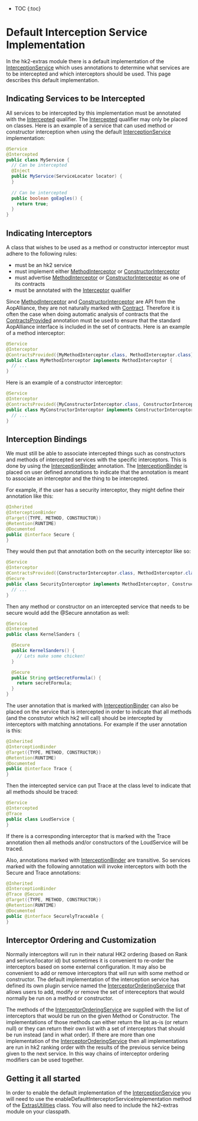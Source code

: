 [//]: # " "
[//]: # " Copyright (c) 2013, 2021 Oracle and/or its affiliates. All rights reserved. "
[//]: # " "
[//]: # " This program and the accompanying materials are made available under the "
[//]: # " terms of the Eclipse Public License v. 2.0, which is available at "
[//]: # " http://www.eclipse.org/legal/epl-2.0. "
[//]: # " "
[//]: # " This Source Code may also be made available under the following Secondary "
[//]: # " Licenses when the conditions for such availability set forth in the "
[//]: # " Eclipse Public License v. 2.0 are satisfied: GNU General Public License, "
[//]: # " version 2 with the GNU Classpath Exception, which is available at "
[//]: # " https://www.gnu.org/software/classpath/license.html. "
[//]: # " "
[//]: # " SPDX-License-Identifier: EPL-2.0 OR GPL-2.0 WITH Classpath-exception-2.0 "
[//]: # " "

* TOC
{:toc}

# Default Interception Service Implementation

In the hk2-extras module there is a default implementation of the [InterceptionService][interceptionservice] which
uses annotations to determine what services are to be intercepted and which interceptors should
be used.  This page describes this default implementation.

## Indicating Services to be Intercepted

All services to be intercepted by this implementation must be annotated with the
[Intercepted][intercepted] qualifier.  The [Intercepted][intercepted] qualifier may
only be placed on classes.  Here is an example of a service that can used method or
constructor interception when using the default [InterceptionService][interceptionservice]
implementation:

```java
@Service
@Intercepted
public class MyService {
  // Can be intercepted
  @Inject
  public MyService(ServiceLocator locator) {
  }
  
  // Can be intercepted
  public boolean goEagles() {
    return true;
  }
}
```

## Indicating Interceptors

A class that wishes to be used as a method or constructor interceptor must adhere to the
following rules:

+ must be an hk2 service
+ must implement either [MethodInterceptor][methodinterceptor] or [ConstructorInterceptor][constructorinterceptor]
+ must advertise [MethodInterceptor][methodinterceptor] or [ConstructorInterceptor][constructorinterceptor] as one of its contracts
+ must be annotated with the [Interceptor][interceptor] qualifier

Since [MethodInterceptor][methodinterceptor] and [ConstructorInterceptor][constructorinterceptor] are API from
the AopAlliance, they are not naturally marked with [Contract][contract].  Therefore it is often the case
when doing automatic analysis of contracts that the [ContractsProvided][contractsprovided] annotation
must be used to ensure that the standard AopAlliance interface is included in the set of
contracts.  Here is an example of a method interceptor:

```java
@Service
@Interceptor
@ContractsProvided({MyMethodInterceptor.class, MethodInterceptor.class})
public class MyMethodInterceptor implements MethodInterceptor {
  // ...
}
```

Here is an example of a constructor interceptor:

```java
@Service
@Interceptor
@ContractsProvided({MyConstructorInterceptor.class, ConstructorInterceptor.class})
public class MyConstructorInterceptor implements ConstructorInterceptor {
  // ...
}
```

## Interception Bindings

We must still be able to associate intercepted things such as constructors and methods of intercepted services
with the specific interceptors.  This is done by using the [InterceptionBinder][interceptionbinder]
annotation.  The [InterceptionBinder][interceptionbinder] is placed on user defined annotations to indicate
that the annotation is meant to associate an interceptor and the thing to be intercepted.

For example, if the user has a security interceptor, they might define their annotation like this:

```java
@Inherited
@InterceptionBinder
@Target({TYPE, METHOD, CONSTRUCTOR})
@Retention(RUNTIME)
@Documented
public @interface Secure {
}
```

They would then put that annotation both on the security interceptor like so:

```java
@Service
@Interceptor
@ContractsProvided({ConstructorInterceptor.class, MethodInterceptor.class})
@Secure
public class SecurityInterceptor implements MethodInterceptor, ConstructorInterceptor {
  // ...
}
```

Then any method or constructor on an intercepted service that needs to be secure
would add the @Secure annotation as well:

```java
@Service
@Intercepted
public class KernelSanders {

  @Secure
  public KernelSanders() {
    // Lets make some chicken!
  }

  @Secure
  public String getSecretFormula() {
    return secretFormula;
  }
}
```

The user annotation that is marked with [InterceptionBinder][interceptionbinder] can
also be placed on the service that is intercepted in order to indicate that all
methods (and the construtor which hk2 will call) should be intercepted by interceptors
with matching annotations.  For example if the user annotation is this:

```java
@Inherited
@InterceptionBinder
@Target({TYPE, METHOD, CONSTRUCTOR})
@Retention(RUNTIME)
@Documented
public @interface Trace {
}
```

Then the intercepted service can put Trace at the class level to indicate that all
methods should be traced:

```java
@Service
@Intercepted
@Trace
public class LoudService {
}
```

If there is a corresponding interceptor that is marked with the Trace annotation then all
methods and/or constructors of the LoudService will be traced.

Also, annotations marked with [InterceptionBinder][interceptionbinder] are transitive.
So services marked with the following annotation will invoke interceptors with both the
Secure and Trace annotations:

```java
@Inherited
@InterceptionBinder
@Trace @Secure
@Target({TYPE, METHOD, CONSTRUCTOR})
@Retention(RUNTIME)
@Documented
public @interface SecurelyTraceable {
}
```

## Interceptor Ordering and Customization

Normally interceptors will run in their natural HK2 ordering (based on Rank and serivce/locator id)
but sometimes it is convenient to re-order the interceptors based on some external configuration. 
It may also be convenient to add or remove interceptors that will run with some method or
constructor.  The default implementation of the interception service has defined its own plugin service
named the [InterceptorOrderingService][interceptororderingservice] that allows users to add, modify
or remove the set of intereceptors that would normally be run on a method or constructor.

The methods of the [InterceptorOrderingService][interceptororderingservice] are supplied with
the list of interceptors that would be run on the given Method or Constructor.  The
implementations of those methods can either return the list as-is (or return null) or they can
return their own list with a set of interceptors that should be run instead (and in what order).
If there are more than one implementation of the [InterceptorOrderingService][interceptororderingservice]
then all implementations are run in hk2 ranking order with the results of the previous service
being given to the next service.  In this way chains of interceptor ordering modifiers can be used together.

## Getting it all started

In order to enable the default implementation of the [InterceptionService][interceptionservice]
you will need to use the enableDefaultInterceptorServiceImplementation method of
the [ExtrasUtilities][extrasutilities] class.  You will also need to include the hk2-extras module
on your classpath.

[interceptionservice]: apidocs/org/glassfish/hk2/api/InterceptionService.html
[intercepted]: apidocs/org/glassfish/hk2/extras/interception/Intercepted.html
[interceptor]: apidocs/org/glassfish/hk2/extras/interception/Interceptor.html
[methodinterceptor]: http://aopalliance.sourceforge.net/doc/org/aopalliance/intercept/MethodInterceptor.html
[constructorinterceptor]: http://aopalliance.sourceforge.net/doc/org/aopalliance/intercept/ConstructorInterceptor.html
[contract]: apidocs/org/jvnet/hk2/annotations/Contract.html
[contractsprovided]: apidocs/org/glassfish/hk2/api/ContractsProvided.html
[extrasutilities]: apidocs/org/glassfish/hk2/extras/ExtrasUtilities.html
[interceptionbinder]: apidocs/org/glassfish/hk2/extras/interception/InterceptionBinder.html
[interceptororderingservice]: apidocs/org/glassfish/hk2/extras/interception/InterceptorOrderingService.html
